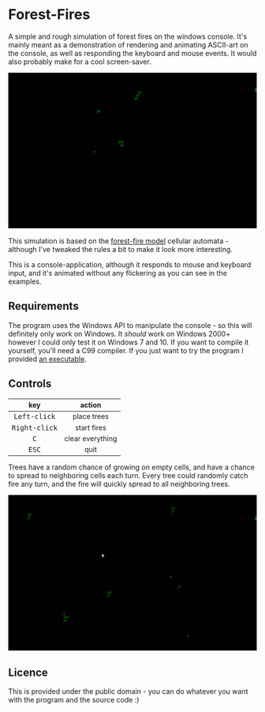 # Forest-Fires

A simple and rough simulation of forest fires on the windows console. It's mainly meant as a demonstration of rendering and animating ASCII-art on the console, as well as responding the keyboard and mouse events. It would also probably make for a cool screen-saver.

![](./example-1.gif)

This simulation is based on the [forest-fire model](https://en.wikipedia.org/wiki/Forest-fire_model) cellular automata - although I've tweaked the rules a bit to make it look more interesting.

This is a console-application, although it responds to mouse and keyboard input, and it's animated without any flickering as you can see in the examples.

## Requirements

The program uses the Windows API to manipulate the console - so this will definitely only work on Windows. It _should_ work on Windows 2000+ however I could only test it on Windows 7 and 10. If you want to compile it yourself, you'll need a C99 compiler. If you just want to try the program I provided [an executable](./Forest%20Fires.exe). 

## Controls

key                   | action
:--------------------:|:------:
<kbd>Left-click</kbd> | place trees
<kbd>Right-click</kbd>| start fires
<kbd>C</kbd>          | clear everything
<kbd>ESC</kbd>        | quit

Trees have a random chance of growing on empty cells, and have a chance to spread to neighboring cells each turn. Every tree could randomly catch fire any turn, and the fire will quickly spread to all neighboring trees. 

![](./example-2.gif)

## Licence

This is provided under the public domain - you can do whatever you want with the program and the source code :)
